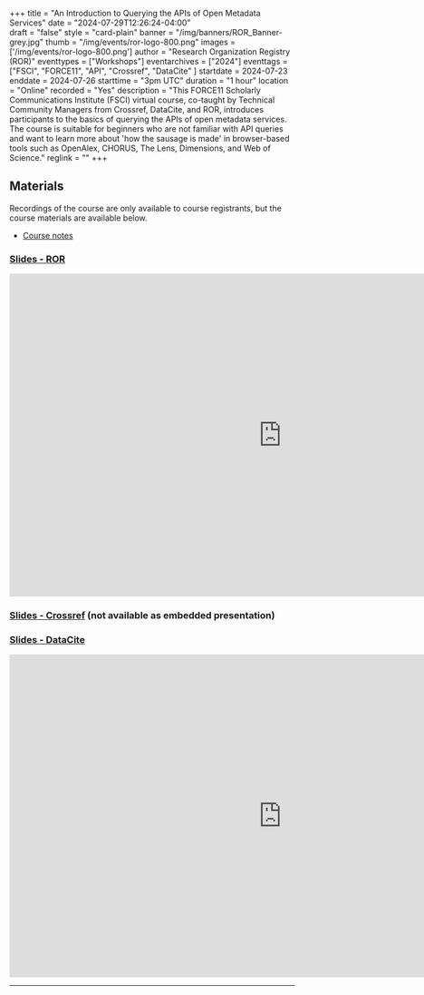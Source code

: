+++
title = "An Introduction to Querying the APIs of Open Metadata Services" 
date = "2024-07-29T12:26:24-04:00"  
draft = "false" 
style = "card-plain" 
banner = "/img/banners/ROR_Banner-grey.jpg" 
thumb = "/img/events/ror-logo-800.png" 
images = ['/img/events/ror-logo-800.png']
author = "Research Organization Registry (ROR)" 
eventtypes = ["Workshops"]
eventarchives = ["2024"]
eventtags = ["FSCI", "FORCE11", "API", "Crossref", "DataCite" ]
startdate = 2024-07-23
enddate = 2024-07-26
starttime = "3pm UTC"
duration = "1 hour"
location = "Online"
recorded = "Yes"
description = "This FORCE11 Scholarly Communications Institute (FSCI) virtual course, co-taught by Technical Community Managers from Crossref, DataCite, and ROR, introduces participants to the basics of querying the APIs of open metadata services. The course is suitable for beginners who are not familiar with API queries and want to learn more about 'how the sausage is made' in browser-based tools such as OpenAlex, CHORUS, The Lens, Dimensions, and Web of Science."
reglink = ""
+++


## Materials 

Recordings of the course are only available to course registrants, but the course materials are available below. 

- [Course notes](https://docs.google.com/document/d/1vzJm84qikdQG6bqaUh3iqHuW6sIg8T6QAd5giwaVZxw/edit?usp=sharing)

### [Slides - ROR](https://docs.google.com/presentation/d/e/2PACX-1vRdFN-KTnoGo6t5T8o9VEXlFsbPSfCX1_E7vTzxFMpZ-pNRYnkR6TmgZCOftAkuiM3dBLKCm4c_TVs1/pub?start=false&loop=false&delayms=3000)

<iframe src="https://docs.google.com/presentation/d/e/2PACX-1vRdFN-KTnoGo6t5T8o9VEXlFsbPSfCX1_E7vTzxFMpZ-pNRYnkR6TmgZCOftAkuiM3dBLKCm4c_TVs1/embed?start=false&loop=false&delayms=3000" frameborder="0" width="960" height="569" allowfullscreen="true" mozallowfullscreen="true" webkitallowfullscreen="true"></iframe>

### [Slides - Crossref](https://docs.google.com/presentation/d/1RVrG9BoM_xzfjfCEHQkyVKvEBxE8e-xjjEAtBKMr8xI/edit?usp=sharing) (not available as embedded presentation) 


### [Slides - DataCite](https://docs.google.com/presentation/d/e/2PACX-1vRSn5PXh9jC_r5MzDjVjuRav67QCTuSP8tIAWUscYR6jvGvinYTEDbbgIUM7FwqDzEp5XQgW3KRGhPW/pub?start=false&loop=false&delayms=3000)

<iframe src="https://docs.google.com/presentation/d/e/2PACX-1vRSn5PXh9jC_r5MzDjVjuRav67QCTuSP8tIAWUscYR6jvGvinYTEDbbgIUM7FwqDzEp5XQgW3KRGhPW/embed?start=false&loop=false&delayms=3000" frameborder="0" width="960" height="569" allowfullscreen="true" mozallowfullscreen="true" webkitallowfullscreen="true"></iframe>

---




